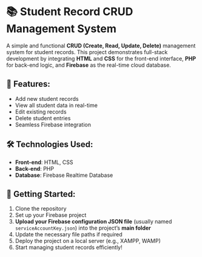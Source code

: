 # 📚 Student Record CRUD Management System

A simple and functional **CRUD (Create, Read, Update, Delete)** management system for student records. This project demonstrates full-stack development by integrating **HTML** and **CSS** for the front-end interface, **PHP** for back-end logic, and **Firebase** as the real-time cloud database.

## 🔧 Features:
- Add new student records
- View all student data in real-time
- Edit existing records
- Delete student entries
- Seamless Firebase integration

## 🛠️ Technologies Used:
- **Front-end**: HTML, CSS  
- **Back-end**: PHP  
- **Database**: Firebase Realtime Database

## 🚀 Getting Started:
1. Clone the repository  
2. Set up your Firebase project  
3. **Upload your Firebase configuration JSON file** (usually named `serviceAccountKey.json`) into the project’s **main folder**  
4. Update the necessary file paths if required  
5. Deploy the project on a local server (e.g., XAMPP, WAMP)  
6. Start managing student records efficiently!
